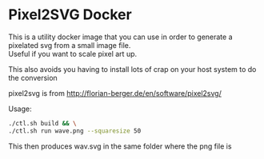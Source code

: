 Pixel2SVG Docker
================

This is a utility docker image that you can use in order to generate a pixelated svg from a small image file.  
Useful if you want to scale pixel art up.

This also avoids you having to install lots of crap on your host system to do the conversion

pixel2svg is from http://florian-berger.de/en/software/pixel2svg/

Usage:
```bash
./ctl.sh build && \
./ctl.sh run wave.png --squaresize 50
```

This then produces wav.svg in the same folder where the png file is